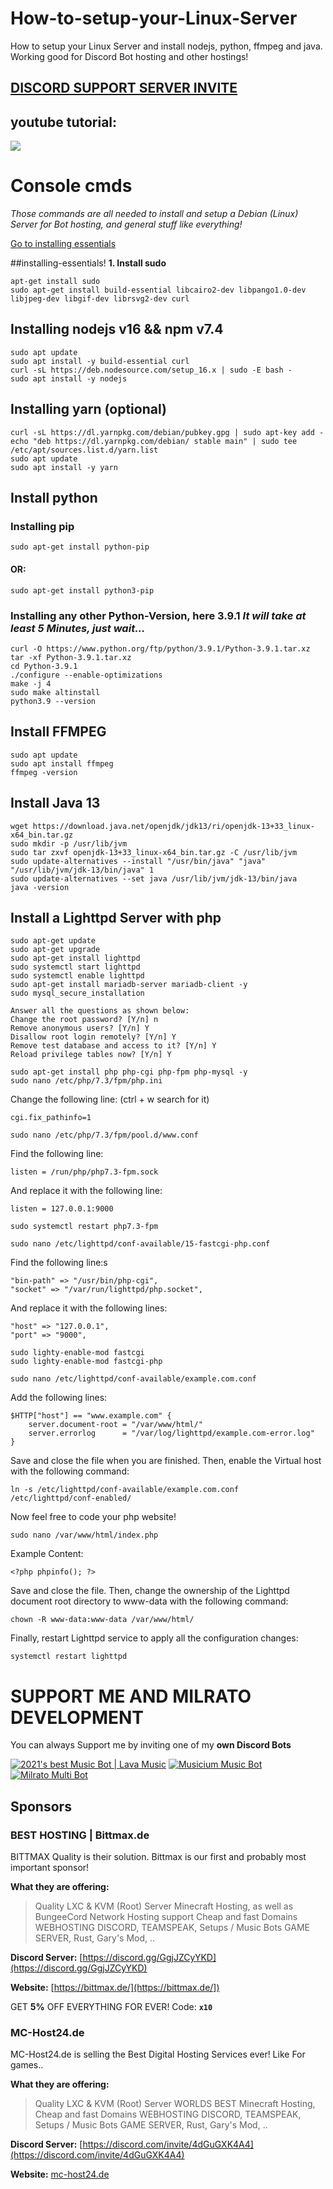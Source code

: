 # How-to-setup-your-Linux-Server
How to setup your Linux Server and install nodejs, python, ffmpeg and java. Working good for Discord Bot hosting and other hostings!

## [**DISCORD SUPPORT SERVER INVITE**](https://support.milrato.eu)

## youtube tutorial:

[![](http://img.youtube.com/vi/mj0nKw3GQlc/0.jpg)](http://www.youtube.com/watch?v=mj0nKw3GQlc "Linux Tutorial")

# Console cmds
*Those commands are all needed to install and setup a Debian (Linux) Server for Bot hosting, and general stuff like everything!*

[Go to installing essentials](##installing-essentials!)


##installing-essentials!
**1. Install sudo**
```
apt-get install sudo
sudo apt-get install build-essential libcairo2-dev libpango1.0-dev libjpeg-dev libgif-dev librsvg2-dev curl
```

## Installing nodejs v16 && npm v7.4
```
sudo apt update
sudo apt install -y build-essential curl
curl -sL https://deb.nodesource.com/setup_16.x | sudo -E bash -
sudo apt install -y nodejs
```

## Installing yarn (optional)
```
curl -sL https://dl.yarnpkg.com/debian/pubkey.gpg | sudo apt-key add -
echo "deb https://dl.yarnpkg.com/debian/ stable main" | sudo tee /etc/apt/sources.list.d/yarn.list
sudo apt update
sudo apt install -y yarn
```


## Install python

### Installing pip
```
sudo apt-get install python-pip
```
#### OR:
```
sudo apt-get install python3-pip
```

### Installing any other Python-Version, here 3.9.1 *It will take at least 5 Minutes, just wait...*
```
curl -O https://www.python.org/ftp/python/3.9.1/Python-3.9.1.tar.xz
tar -xf Python-3.9.1.tar.xz
cd Python-3.9.1
./configure --enable-optimizations
make -j 4
sudo make altinstall
python3.9 --version
```

## Install FFMPEG
```
sudo apt update
sudo apt install ffmpeg
ffmpeg -version
```


## Install Java 13
```
wget https://download.java.net/openjdk/jdk13/ri/openjdk-13+33_linux-x64_bin.tar.gz
sudo mkdir -p /usr/lib/jvm
sudo tar zxvf openjdk-13+33_linux-x64_bin.tar.gz -C /usr/lib/jvm
sudo update-alternatives --install "/usr/bin/java" "java" "/usr/lib/jvm/jdk-13/bin/java" 1
sudo update-alternatives --set java /usr/lib/jvm/jdk-13/bin/java
java -version
```

## Install a Lighttpd Server with php
```
sudo apt-get update
sudo apt-get upgrade
sudo apt-get install lighttpd
sudo systemctl start lighttpd
sudo systemctl enable lighttpd
sudo apt-get install mariadb-server mariadb-client -y
sudo mysql_secure_installation
```
```
Answer all the questions as shown below:
Change the root password? [Y/n] n
Remove anonymous users? [Y/n] Y
Disallow root login remotely? [Y/n] Y
Remove test database and access to it? [Y/n] Y
Reload privilege tables now? [Y/n] Y
```
```
sudo apt-get install php php-cgi php-fpm php-mysql -y
sudo nano /etc/php/7.3/fpm/php.ini
```
Change the following line: (ctrl + w search for it)
```
cgi.fix_pathinfo=1
```
```
sudo nano /etc/php/7.3/fpm/pool.d/www.conf
```
Find the following line:
```
listen = /run/php/php7.3-fpm.sock
```
And replace it with the following line:
```
listen = 127.0.0.1:9000
```
```
sudo systemctl restart php7.3-fpm
```
```
sudo nano /etc/lighttpd/conf-available/15-fastcgi-php.conf
```
Find the following line:s
```
"bin-path" => "/usr/bin/php-cgi",
"socket" => "/var/run/lighttpd/php.socket",
```
And replace it with the following lines:
```
"host" => "127.0.0.1",
"port" => "9000",
```
```
sudo lighty-enable-mod fastcgi
sudo lighty-enable-mod fastcgi-php
```
```
sudo nano /etc/lighttpd/conf-available/example.com.conf
```
Add the following lines:
```
$HTTP["host"] == "www.example.com" {
    server.document-root = "/var/www/html/"
    server.errorlog      = "/var/log/lighttpd/example.com-error.log"
}
```
Save and close the file when you are finished. Then, enable the Virtual host with the following command:
```
ln -s /etc/lighttpd/conf-available/example.com.conf /etc/lighttpd/conf-enabled/
```
Now feel free to code your php website!
```
sudo nano /var/www/html/index.php
```
Example Content:
```
<?php phpinfo(); ?>
```
Save and close the file. Then, change the ownership of the Lighttpd document root directory to www-data with the following command:
```
chown -R www-data:www-data /var/www/html/
```
Finally, restart Lighttpd service to apply all the configuration changes:
```
systemctl restart lighttpd
```

# SUPPORT ME AND MILRATO DEVELOPMENT

You can always Support me by inviting one of my **own Discord Bots**

[![2021's best Music Bot | Lava Music](https://cdn.discordapp.com/attachments/748533465972080670/817088638780440579/test3.png)](https://lava.milrato.eu)
[![Musicium Music Bot](https://cdn.discordapp.com/attachments/742446682381221938/770055673965707264/test1.png)](https://dc.musicium.eu)
[![Milrato Multi Bot](https://cdn.discordapp.com/attachments/742446682381221938/770056826724679680/test1.png)](https://dc.milrato.eu)

## Sponsors

### BEST HOSTING | Bittmax.de
BITTMAX Quality is their solution.
Bittmax is our first and probably most important sponsor!

**What they are offering:**
> Quality LXC & KVM (Root) Server
> Minecraft Hosting, as well as BungeeCord Network Hosting support
> Cheap and fast Domains
> WEBHOSTING
> DISCORD, TEAMSPEAK, Setups / Music Bots
> GAME SERVER, Rust, Gary's Mod, ..

**Discord Server:**
[https://discord.gg/GgjJZCyYKD](https://discord.gg/GgjJZCyYKD)

**Website:**
[https://bittmax.de/](https://bittmax.de/])

GET **5%** OFF EVERYTHING FOR EVER!
Code: **`x10`**

### MC-Host24.de
MC-Host24.de is selling the Best Digital Hosting Services ever!
Like For games..

**What they are offering:**
> Quality LXC & KVM (Root) Server
> WORLDS BEST Minecraft Hosting,
> Cheap and fast Domains
> WEBHOSTING
> DISCORD, TEAMSPEAK, Setups / Music Bots
> GAME SERVER, Rust, Gary's Mod, ..

**Discord Server:**
[https://discord.com/invite/4dGuGXK4A4](https://discord.com/invite/4dGuGXK4A4)

**Website:**
[mc-host24.de](https://mc-host24.de/user/affiliate/3121])
